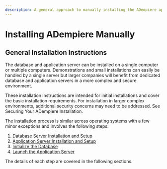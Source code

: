 ```yaml
---
description: A general approach to manually installing the ADempiere application.
---
```


# Installing ADempiere Manually

## General Installation Instructions

The database and application server can be installed on a single computer or multiple computers.   Demonstrations and small installations can easily be handled by a single server but larger companies will benefit from dedicated database and application servers in a more complex and secure environment.

These installation instructions are intended for initial installations and cover the basic installation requirements.  For installation in larger complex environments, additional security concerns may need to be addressed.  See Securing Your ADempiere Installation.

The installation process is similar across operating systems with a few minor exceptions and involves the following steps:

1. [Database Server Installation and Setup](database-server-installation-and-setup.md)
2. [Application Server Installation and Setup](application-server-installation-and-setup.md)
3. [Initialize the Database](initialize-the-database.md)
4. [Launch the Application Server](launch-the-application-server.md)

The details of each step are covered in the following sections.

